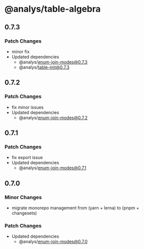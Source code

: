 # @analys/table-algebra

## 0.7.3

### Patch Changes

- minor fix
- Updated dependencies
  - @analys/enum-join-modes@0.7.3
  - @analys/table-init@0.7.3

## 0.7.2

### Patch Changes

- fix minor issues
- Updated dependencies
  - @analys/enum-join-modes@0.7.2

## 0.7.1

### Patch Changes

- fix export issue
- Updated dependencies
  - @analys/enum-join-modes@0.7.1

## 0.7.0

### Minor Changes

- migrate monorepo management from (yarn + lerna) to (pnpm + changesets)

### Patch Changes

- Updated dependencies
  - @analys/enum-join-modes@0.7.0
